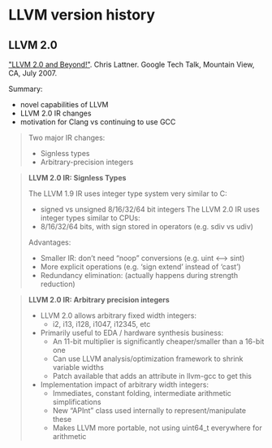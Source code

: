 # LLVM version history

## LLVM 2.0

["LLVM 2.0 and Beyond!"](https://www.llvm.org/pubs/2007-07-25-LLVM-2.0-and-Beyond.html).
Chris Lattner.
Google Tech Talk, Mountain View, CA, July 2007.

Summary:
- novel capabilities of LLVM
- LLVM 2.0 IR changes
- motivation for Clang vs continuing to use GCC

> Two major IR changes:
> - Signless types
> - Arbitrary-precision integers

> **LLVM 2.0 IR: Signless Types**
>
> The LLVM 1.9 IR uses integer type system very similar to C:
> - signed vs unsigned 8/16/32/64 bit integers
> The LLVM 2.0 IR uses integer types similar to CPUs:
> - 8/16/32/64 bits, with sign stored in operators (e.g. sdiv vs udiv)
>
> Advantages:
> - Smaller IR: don’t need “noop” conversions (e.g. uint <--> sint)
> - More explicit operations (e.g. ‘sign extend’ instead of ‘cast’)
> - Redundancy elimination: (actually happens during strength reduction)

> **LLVM 2.0 IR: Arbitrary precision integers**
>
> - LLVM 2.0 allows arbitrary fixed width integers:
>   - i2, i13, i128, i1047, i12345, etc
> - Primarily useful to EDA / hardware synthesis business:
>   - An 11-bit multiplier is significantly cheaper/smaller than a 16-bit one
>   - Can use LLVM analysis/optimization framework to shrink variable widths
>   - Patch available that adds an attribute in llvm-gcc to get this
> - Implementation impact of arbitrary width integers:
>   - Immediates, constant folding, intermediate arithmetic simplifications
>   - New “APInt” class used internally to represent/manipulate these
>   - Makes LLVM more portable, not using uint64_t everywhere for arithmetic
